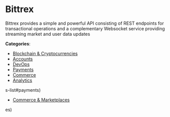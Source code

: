 # Bittrex


Bittrex provides a simple and powerful API consisting of REST endpoints for transactional operations and a complementary Websocket service providing streaming market and user data updates



**Categories**:
- [Blockchain & Cryptocurrencies](https://github.com/apis-list/apis-list#blockchain-and-cryptocurrencies)
- [Accounts](https://github.com/apis-list/apis-list#accounts)
- [DevOps](https://github.com/apis-list/apis-list#devops)
- [Payments](https://github.com/apis-list/apis-list#payments)
- [Commerce](https://github.com/apis-list/apis-list#commerce)
- [Analytics](https://github.com/apis-list/apis-list#analytics)



s-list#payments)
- [Commerce & Marketplaces](https://github.com/apis-list/apis-list#commerce-and-marketplaces)



es)



